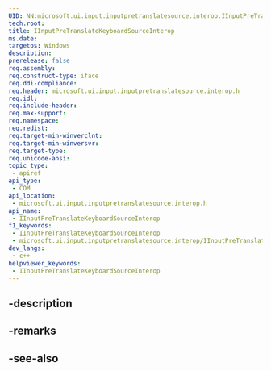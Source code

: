 ```yaml
---
UID: NN:microsoft.ui.input.inputpretranslatesource.interop.IInputPreTranslateKeyboardSourceInterop
tech.root: 
title: IInputPreTranslateKeyboardSourceInterop
ms.date: 
targetos: Windows
description: 
prerelease: false
req.assembly: 
req.construct-type: iface
req.ddi-compliance: 
req.header: microsoft.ui.input.inputpretranslatesource.interop.h
req.idl: 
req.include-header: 
req.max-support: 
req.namespace: 
req.redist: 
req.target-min-winverclnt: 
req.target-min-winversvr: 
req.target-type: 
req.unicode-ansi: 
topic_type:
 - apiref
api_type:
 - COM
api_location:
 - microsoft.ui.input.inputpretranslatesource.interop.h
api_name:
 - IInputPreTranslateKeyboardSourceInterop
f1_keywords:
 - IInputPreTranslateKeyboardSourceInterop
 - microsoft.ui.input.inputpretranslatesource.interop/IInputPreTranslateKeyboardSourceInterop
dev_langs:
 - c++
helpviewer_keywords:
 - IInputPreTranslateKeyboardSourceInterop
---
```


## -description

## -remarks

## -see-also

